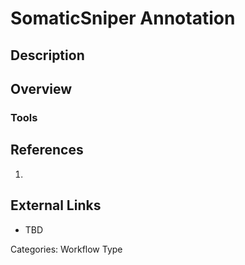 # SomaticSniper Annotation #
## Description ##
## Overview ##
### Tools ###
## References ##
1.

## External Links ##
* TBD

Categories: Workflow Type
